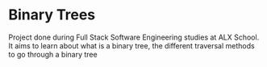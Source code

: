 # Binary Trees
Project done during Full Stack Software Engineering studies at ALX School. It aims to learn about what is a binary tree, the different traversal methods to go through a binary tree
